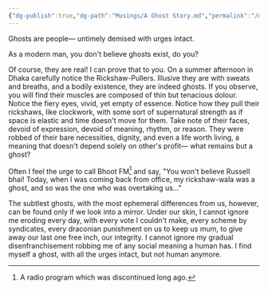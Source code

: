 ```yaml
---
{"dg-publish":true,"dg-path":"Musings/A Ghost Story.md","permalink":"/musings/a-ghost-story/","title":"A Ghost Story","tags":["politics"]}
---
```



Ghosts are people— untimely demised with urges intact.

As a modern man, you don't believe ghosts exist, do you?

Of course, they are real! I can prove that to you. On a summer afternoon in Dhaka carefully notice the Rickshaw-Pullers. Illusive they are with sweats and breaths, and a bodily existence, they are indeed ghosts. If you observe, you will find their muscles are composed of thin but tenacious dolour. Notice the fiery eyes, vivid, yet empty of essence. Notice how they pull their rickshaws, like clockwork, with some sort of supernatural strength as if space is elastic and time doesn't move for them. Take note of their faces, devoid of expression, devoid of meaning, rhythm, or reason. They were robbed of their bare necessities, dignity, and even a life worth living, a meaning that doesn't depend solely on other's profit— what remains but a ghost?

Often I feel the urge to call Bhoot FM[^1] and say, "You won't believe Russell bhai! Today, when I was coming back from office, my rickshaw-wala was a ghost, and so was the one who was overtaking us…"

The subtlest ghosts, with the most ephemeral differences from us, however, can be found only if we look into a mirror. Under our skin, I cannot ignore me eroding every day, with every vote I couldn't make, every scheme by syndicates, every draconian punishment on us to keep us mum, to give away our last one free inch, our integrity. I cannot ignore my gradual disenfranchisement robbing me of any social meaning a human has. I find myself a ghost, with all the urges intact, but not human anymore.

[^1]: A radio program which was discontinued long ago.
